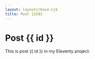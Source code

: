 ```yaml
---
layout: layouts/base.njk
title: Post 11503
---
```


# Post {{ id }}

This is post {{ id }} in my Eleventy project.
